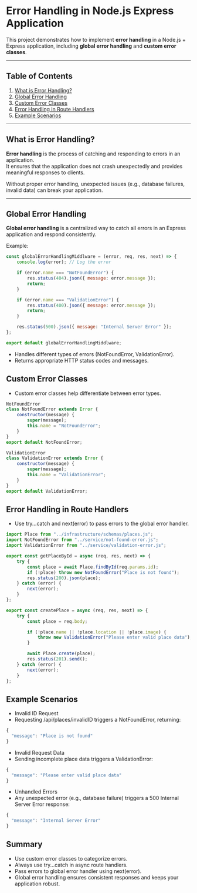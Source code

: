 # Error Handling in Node.js Express Application

This project demonstrates how to implement **error handling** in a Node.js + Express application, including **global error handling** and **custom error classes**.

---

## Table of Contents

1. [What is Error Handling?](#what-is-error-handling)
2. [Global Error Handling](#global-error-handling)
3. [Custom Error Classes](#custom-error-classes)
4. [Error Handling in Route Handlers](#error-handling-in-route-handlers)
5. [Example Scenarios](#example-scenarios)

---

## What is Error Handling?

**Error handling** is the process of catching and responding to errors in an application.  
It ensures that the application does not crash unexpectedly and provides meaningful responses to clients.

Without proper error handling, unexpected issues (e.g., database failures, invalid data) can break your application.

---

## Global Error Handling

**Global error handling** is a centralized way to catch all errors in an Express application and respond consistently.

Example:

```js
const globalErrorHandlingMiddlware = (error, req, res, next) => {
    console.log(error); // Log the error

    if (error.name === "NotFoundError") {
        res.status(404).json({ message: error.message });
        return;
    }

    if (error.name === "ValidationError") {
        res.status(400).json({ message: error.message });
        return;
    }

    res.status(500).json({ message: "Internal Server Error" });
};

export default globalErrorHandlingMiddlware;
```

- Handles different types of errors (NotFoundError, ValidationError).
- Returns appropriate HTTP status codes and messages.

## Custom Error Classes
- Custom error classes help differentiate between error types.

```js
NotFoundError
class NotFoundError extends Error {
    constructor(message) {
        super(message);
        this.name = "NotFoundError";
    }
}
export default NotFoundError;
```

```js
ValidationError
class ValidationError extends Error {
    constructor(message) {
        super(message);
        this.name = "ValidationError";
    }
}
export default ValidationError;
```

## Error Handling in Route Handlers
- Use try...catch and next(error) to pass errors to the global error handler.
  
```js
import Place from "../infrastructure/schemas/places.js";
import NotFoundError from "../service/not-found-error.js";
import ValidationError from "../service/validation-error.js";

export const getPlaceById = async (req, res, next) => {
    try {
        const place = await Place.findById(req.params.id);
        if (!place) throw new NotFoundError("Place is not found");
        res.status(200).json(place);
    } catch (error) {
        next(error);
    }
};

export const createPlace = async (req, res, next) => {
    try {
        const place = req.body;

        if (!place.name || !place.location || !place.image) {
            throw new ValidationError("Please enter valid place data");
        }

        await Place.create(place);
        res.status(201).send();
    } catch (error) {
        next(error);
    }
};
```

## Example Scenarios

- Invalid ID Request
- Requesting /api/places/invalidID triggers a NotFoundError, returning:
  
```js
{
  "message": "Place is not found"
}
```

- Invalid Request Data
- Sending incomplete place data triggers a ValidationError:

```js
{
  "message": "Please enter valid place data"
}
```

- Unhandled Errors
- Any unexpected error (e.g., database failure) triggers a 500 Internal Server Error response:

```js
{
  "message": "Internal Server Error"
}
```

## Summary
- Use custom error classes to categorize errors.
- Always use try...catch in async route handlers.
- Pass errors to global error handler using next(error).
- Global error handling ensures consistent responses and keeps your application robust.
